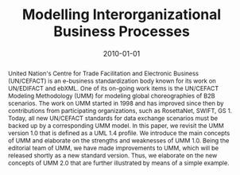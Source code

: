 ---
abstract: United Nation's Centre for Trade Facilitation and Electronic Business (UN/CEFACT)
  is an e-business standardization body known for its work on UN/EDIFACT and ebXML.
  One of its on-going work items is the UN/CEFACT Modeling Methodology (UMM) for modeling
  global choreographies of B2B scenarios. The work on UMM started in 1998 and has
  improved since then by contributions from participating organizations, such as RosettaNet,
  SWIFT, GS 1. Today, all new UN/CEFACT standards for data exchange scenarios must
  be backed up by a corresponding UMM model. In this paper, we revisit the UMM version
  1.0 that is defined as a UML 1.4 profile. We introduce the main concepts of UMM
  and elaborate on the strengths and weaknesses of UMM 1.0. Being the editorial team
  of UMM, we have made improvements to UMM, which will be released shortly as a new
  standard version. Thus, we elaborate on the new concepts of UMM 2.0 that are further
  illustrated by means of a simple example.
authors:
- Marco Zapletal
- Rainer Schuster
- Philipp Liegl
- Christian Huemer
- Birgit Hofreiter
date: '2010-01-01'
featured: false
links:
- name: Publik
  url: https://publik.tuwien.ac.at/showentry.php?ID=189416&lang=2
publication: 'in: "Handbook on Business Process Management 1", J. vom Brocke, M. Rosemann
  (ed.); Springer, Heidelberg, 2010, ISBN: 978-3-642-00415-5, 543 - 564'
publication_types:
- '6'
publishDate: '2010-01-01'
title: Modelling Interorganizational Business Processes
url_pdf: ''
---